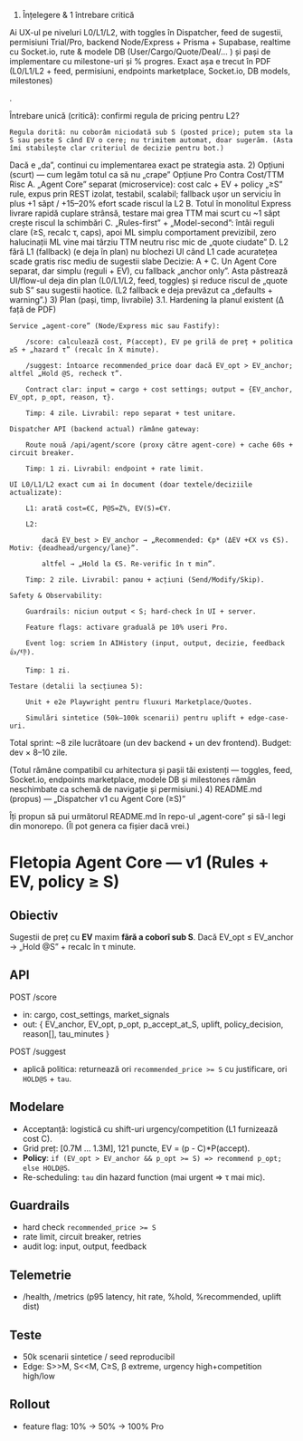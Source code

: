 1) Înțelegere & 1 întrebare critică

Ai UX-ul pe niveluri L0/L1/L2, with toggles în Dispatcher, feed de sugestii, permisiuni Trial/Pro, backend Node/Express + Prisma + Supabase, realtime cu Socket.io, rute & modele DB (User/Cargo/Quote/Deal/… ) și pași de implementare cu milestone-uri și % progres. Exact așa e trecut în PDF (L0/L1/L2 + feed, permisiuni, endpoints marketplace, Socket.io, DB models, milestones)

.

Întrebare unică (critică): confirmi regula de pricing pentru L2?

    Regula dorită: nu coborâm niciodată sub S (posted price); putem sta la S sau peste S când EV o cere; nu trimitem automat, doar sugerăm. (Asta îmi stabilește clar criteriul de decizie pentru bot.)

Dacă e „da”, continui cu implementarea exact pe strategia asta.
2) Opțiuni (scurt) — cum legăm totul ca să nu „crape”
Opțiune	Pro	Contra	Cost/TTM	Risc
A. „Agent Core” separat (microservice): cost calc + EV + policy „≥S” rule, expus prin REST	izolat, testabil, scalabil; fallback ușor	un serviciu în plus	+1 săpt / +15–20% efort	scade riscul la L2
B. Totul în monolitul Express	livrare rapidă	cuplare strânsă, testare mai grea	TTM mai scurt cu ~1 săpt	crește riscul la schimbări
C. „Rules-first” + „Model-second”: întâi reguli clare (≥S, recalc τ, caps), apoi ML simplu	comportament previzibil, zero halucinații	ML vine mai târziu	TTM neutru	risc mic de „quote ciudate”
D. L2 fără L1 (fallback) (e deja în plan)	nu blochezi UI când L1 cade	acuratețea scade	gratis	risc mediu de sugestii slabe
Decizie: A + C. Un Agent Core separat, dar simplu (reguli + EV), cu fallback „anchor only”. Asta păstrează UI/flow-ul deja din plan (L0/L1/L2, feed, toggles) și reduce riscul de „quote sub S” sau sugestii haotice. (L2 fallback e deja prevăzut ca „defaults + warning”.)
3) Plan (pași, timp, livrabile)
3.1. Hardening la planul existent (Δ față de PDF)

    Service „agent-core” (Node/Express mic sau Fastify):

        /score: calculează cost, P(accept), EV pe grilă de preț + politica ≥S + „hazard τ” (recalc în X minute).

        /suggest: întoarce recommended_price doar dacă EV_opt > EV_anchor; altfel „Hold @S, recheck τ”.

        Contract clar: input = cargo + cost settings; output = {EV_anchor, EV_opt, p_opt, reason, τ}.

        Timp: 4 zile. Livrabil: repo separat + test unitare.

    Dispatcher API (backend actual) rămâne gateway:

        Route nouă /api/agent/score (proxy către agent-core) + cache 60s + circuit breaker.

        Timp: 1 zi. Livrabil: endpoint + rate limit.

    UI L0/L1/L2 exact cum ai în document (doar textele/deciziile actualizate):

        L1: arată cost=€C, P@S=Z%, EV(S)=€Y.

        L2:

            dacă EV_best > EV_anchor → „Recommended: €p* (ΔEV +€X vs €S). Motiv: {deadhead/urgency/lane}”.

            altfel → „Hold la €S. Re-verific în τ min”.

        Timp: 2 zile. Livrabil: panou + acțiuni (Send/Modify/Skip).

    Safety & Observability:

        Guardrails: niciun output < S; hard-check în UI + server.

        Feature flags: activare graduală pe 10% useri Pro.

        Event log: scriem în AIHistory (input, output, decizie, feedback 👍/👎).

        Timp: 1 zi.

    Testare (detalii la secțiunea 5):

        Unit + e2e Playwright pentru fluxuri Marketplace/Quotes.

        Simulări sintetice (50k–100k scenarii) pentru uplift + edge-case-uri.

Total sprint: ~8 zile lucrătoare (un dev backend + un dev frontend). Budget: dev × 8–10 zile.

(Totul rămâne compatibil cu arhitectura și pașii tăi existenți — toggles, feed, Socket.io, endpoints marketplace, modele DB și milestones rămân neschimbate ca schemă de navigație și permisiuni.)
4) README.md (propus) — „Dispatcher v1 cu Agent Core (≥S)”

Îți propun să pui următorul README.md în repo-ul „agent-core” și să-l legi din monorepo. (Îl pot genera ca fișier dacă vrei.)

# Fletopia Agent Core — v1 (Rules + EV, policy ≥ S)

## Obiectiv
Sugestii de preț cu **EV** maxim **fără a coborî sub S**. Dacă EV_opt ≤ EV_anchor → „Hold @S” + recalc în τ minute.

## API
POST /score
- in: cargo, cost_settings, market_signals
- out: { EV_anchor, EV_opt, p_opt, p_accept_at_S, uplift, policy_decision, reason[], tau_minutes }

POST /suggest
- aplică politica: returnează ori `recommended_price >= S` cu justificare, ori `HOLD@S` + `tau`.

## Modelare
- Acceptanță: logistică cu shift-uri urgency/competition (L1 furnizează cost C).
- Grid preț: [0.7M … 1.3M], 121 puncte, EV = (p - C)*P(accept).
- **Policy**: `if (EV_opt > EV_anchor && p_opt >= S) => recommend p_opt; else HOLD@S`.
- Re-scheduling: `tau` din hazard function (mai urgent ⇒ τ mai mic).

## Guardrails
- hard check `recommended_price >= S`
- rate limit, circuit breaker, retries
- audit log: input, output, feedback

## Telemetrie
- /health, /metrics (p95 latency, hit rate, %hold, %recommended, uplift dist)

## Teste
- 50k scenarii sintetice / seed reproducibil
- Edge: S>>M, S<<M, C≥S, β extreme, urgency high+competition high/low

## Rollout
- feature flag: 10% → 50% → 100% Pro